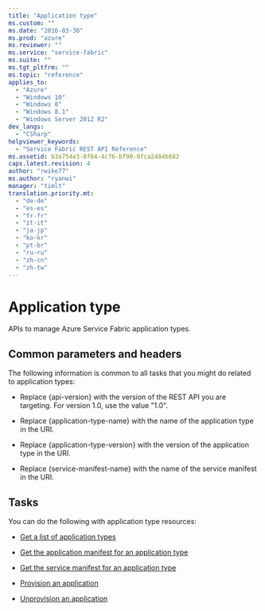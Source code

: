 ```yaml
---
title: "Application type"
ms.custom: ""
ms.date: "2016-03-30"
ms.prod: "azure"
ms.reviewer: ""
ms.service: "service-fabric"
ms.suite: ""
ms.tgt_pltfrm: ""
ms.topic: "reference"
applies_to: 
  - "Azure"
  - "Windows 10"
  - "Windows 8"
  - "Windows 8.1"
  - "Windows Server 2012 R2"
dev_langs: 
  - "CSharp"
helpviewer_keywords: 
  - "Service Fabric REST API Reference"
ms.assetid: b3a754e3-8f64-4c76-bf90-0fca2484b682
caps.latest.revision: 4
author: "rwike77"
ms.author: "ryanwi"
manager: "timlt"
translation.priority.mt: 
  - "de-de"
  - "es-es"
  - "fr-fr"
  - "it-it"
  - "ja-jp"
  - "ko-kr"
  - "pt-br"
  - "ru-ru"
  - "zh-cn"
  - "zh-tw"
---
```

# Application type
APIs to manage Azure Service Fabric application types.  
  
## Common parameters and headers  
 The following information is common to all tasks that you might do related to application types:  
  
-   Replace {api-version} with the version of the REST API you are targeting. For version 1.0, use the value "1.0".  
  
-   Replace {application-type-name} with the name of the application type in the URI.  
  
-   Replace {application-type-version} with the version of the application type in the URI.  
  
-   Replace {service-manifest-name} with the name of the service manifest in the URI.  
  
## Tasks  
 You can do the following with application type resources:  
  
-   [Get a list of application types](get-a-list-of-application-types.md)  
  
-   [Get the application manifest for an application type](get-the-application-manifest-for-an-application-type.md)  
  
-   [Get the service manifest for an application type](get-the-service-manifest-for-an-application-type.md)  
  
-   [Provision an application](provision-an-application.md)  
  
-   [Unprovision an application](unprovision-an-application.md)